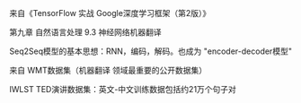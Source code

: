 来自《TensorFlow 实战 Google深度学习框架（第2版）》

第九章 自然语言处理
9.3 神经网络机器翻译

Seq2Seq模型的基本思想：RNN，编码，解码。也成为 "encoder-decoder模型"

来自 WMT数据集（机器翻译 领域最重要的公开数据集）

IWLST TED演讲数据集：英文-中文训练数据包括约21万个句子对